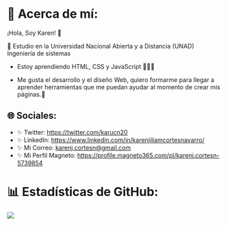 #  💫 Acerca de mí:

¡Hola, Soy Karen! 👋


💖 Estudio en la Universidad Nacional Abierta y a Distancia (UNAD) Ingeniería de sistemas



* Estoy aprendiendo HTML, CSS y JavaScript 💖💖💖

* Me gusta el desarrollo y el diseño Web, quiero formarme para llegar a aprender herramientas que me puedan ayudar al momento de crear mis páginas.🙈

##  🌐 Sociales:

* ✨ Twitter: https://twitter.com/karucn20
* ✨ LinkedIn: https://www.linkedin.com/in/karenjiliamcortesnavarro/
* ✨ Mi Correo: karenj.cortesn@gmail.com
* ✨ Mi Perfil Magneto: https://profile.magneto365.com/pl/karenj.cortesn-5739854

#  📊 Estadísticas de GitHub:
![](https://github-readme-streak-stats.herokuapp.com/?user=Karu-Cortes&theme=dark&hide_border=false)<br/>

